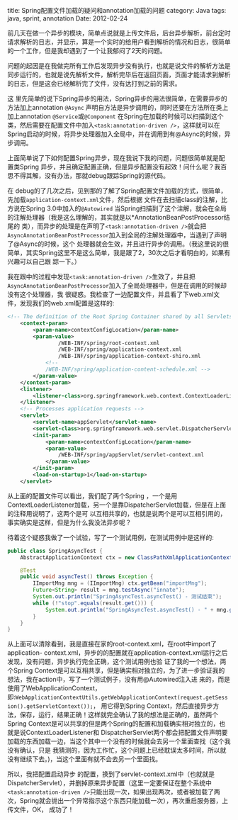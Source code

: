 title: Spring配置文件加载的疑问和annotation加载的问题
category: Java
tags: java, sprint, annotation
Date: 2012-02-24

前几天在做一个异步的模块，简单点说就是上传文件后，后台异步解析，前台定时请求解析的日志，并显示，算是一个实时的给用户看到解析的情况和日志，很简单的一个工作，但是我却遇到了一个让我郁闷了2天的问题。

问题的起因是在我做完所有工作后发现异步没有执行，也就是说文件的解析方法是同步运行的，也就是说先解析文件，解析完毕后在返回页面，页面才能请求到解析的日志，但是这会已经解析完了文件，没有达打到之前的需求。

这 里先简单的说下Spring异步的用法，Spring异步的用法很简单，在需要异步的方法加上annotation  `@Async` 声明自方法是异步调用的，同时还要在方法所在类上加上annotation `@Service`或`@Component` 在Spring在加载的时候可以扫描到这个类，然后需要在配置文件中加入`<task:annotation-driven />`，这样就可以在Spring启动的时候，将异步处理器加入全局中，并在调用到有@Async的时候，异步调用。

上面简单说了下如何配置Spring异步，现在我说下我的问题，问题很简单就是配置类Spring 异步，并且确定配置正确，但是异步配置没有起效！问什么呢？我百思不得其解，没有办法，那就debug跟踪Spring的源代码。

在 debug的了几次之后，见到那的了解了Spring配置文件加载的方式，很简单，先加载`application-context.xml`文件，然后根据 文件在去扫描class的注解，比方说在Spring 3.0中加入的`@Autowired` 当Spring扫描到了这个注解，就会在全局的注解处理器（我是这么理解的，其实就是以*AnnotationBeanPostProcessor结尾的 类），而异步的处理是在声明了`<task:annotation-driven />`就会把`AsyncAnnotationBeanPostProcessor`加入到全局的注解处理器中，当遇到了声明了@Async的时候，这个 处理器就会生效，并且进行异步的调用。（我这里说的很简单，其实Spring这里不是这么简单，我是跟了2，30次之后才看明白的，如果有兴趣可以自己跟 踪一下。）

我在跟中的过程中发现`<task:annotation-driven />`生效了，并且把`AsyncAnnotationBeanPostProcessor`加入了全局处理器中，但是在调用的时候却没有这个处理器，我 很疑惑。我检查了一边配置文件，并且看了下web.xml文件，发现我们的web.xml配置是这样的:

```xml
<!-- The definition of the Root Spring Container shared by all Servlets and Filters -->
    <context-param>
        <param-name>contextConfigLocation</param-name>
        <param-value>
                /WEB-INF/spring/root-context.xml
                /WEB-INF/spring/application-context.xml
                /WEB-INF/spring/application-context-shiro.xml
            <!--
            /WEB-INF/spring/application-content-schedule.xml -->
        </param-value>
    </context-param>
    <listener>
        <listener-class>org.springframework.web.context.ContextLoaderListener</listener-class>
    </listener>
    <!-- Processes application requests -->
    <servlet>
        <servlet-name>appServlet</servlet-name>
        <servlet-class>org.springframework.web.servlet.DispatcherServlet</servlet-class>
        <init-param>
            <param-name>contextConfigLocation</param-name>
            <param-value>
                /WEB-INF/spring/appServlet/servlet-context.xml
            </param-value>
        </init-param>
        <load-on-startup>1</load-on-startup>
    </servlet>
```

从上面的配置文件可以看出，我们配了两个Spring ，一个是用ContextLoaderListener加载，另一个是靠DispatcherServlet加载，但是在上面的注释用说明了，这两个是可 以互相共享的，也就是说两个是可以互相引用的，事实确实是这样，但是为什么我没法异步呢？

待着这个疑惑我做了一个试验，写了一个测试用例，在测试用例中是这样的:

```java
public class SpringAsyncTest {
    AbstractApplicationContext ctx = new ClassPathXmlApplicationContext("root-context.xml");

    @Test
    public void asyncTest() throws Exception {
        IImportMng mng = (IImportMng) ctx.getBean("importMng");
        Future<String> result = mng.testAsync("innate");
        System.out.println("SpringAsyncTest.asyncTest() - 测试结束");
        while (!"stop".equals(result.get())) {
            System.out.println("SpringAsyncTest.asyncTest() - " + mng.getLogAndClear("innate"));
        }
    }
}
```

从上面可以清除看到，我是直接在家的root-context.xml，在root中import了application- context.xml，异步的的配置就在application-context.xml运行之后发现，没有问题，异步执行完全正确，这个测试用例也验 证了我的一个想法，两个Spring Context是可以互相共享，但是确实相对独立的，为了进一步验证我的想法，我在action中，写了一个测试例子，没有用@Autowired注入进 来的，而是使用了WebApplicationContext， 即:`WebApplicationContextUtils.getWebApplicationContext(request.getSession().getServletContext());`， 用它得到Spring Context，然后直接异步方法，保存，运行，结果正确！这样就完全确认了我的想法是正确的，虽然两个Spring Context是可以共享的但是两个Spring的配置和加载确实相对独立的，也就是说ContextLoaderListener和 DispatcherServlet两个都会把配置文件声明要加载的东西加载一边，当这个其中一个没有的时候就会去另一个里面查找（这个我没有确认，只是 我猜测的，因为工作忙，这个问题上已经耽误太多时间，所以就没有继续下去。)，当这个里面有就不会去另一个里面找。

所以，我把配置启动异步 的配置，换到了servlet-context.xml中（也就就是DispatcherServlet），并删掉原来异步配置（这里一定要保证在整个系统中`<task:annotation-driven />`只能出现一次，如果出现两次，或者被加载了两次，Spring就会抛出一个异常指示这个东西只能加载一次），再次重启服务器，上传文件，OK， 成功了！
